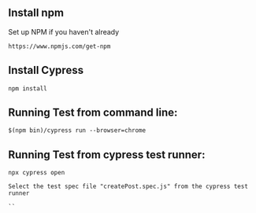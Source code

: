 ## Install npm
Set up NPM if you haven't already
```
https://www.npmjs.com/get-npm
```

## Install Cypress
```
npm install
```

## Running Test from command line:
```
$(npm bin)/cypress run --browser=chrome

```

## Running Test from cypress test runner:
```
npx cypress open

```
```
Select the test spec file "createPost.spec.js" from the cypress test runner

``
